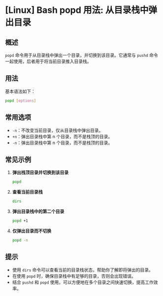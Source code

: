 # [Linux] Bash popd 用法: 从目录栈中弹出目录

## 概述
`popd` 命令用于从目录栈中弹出一个目录，并切换到该目录。它通常与 `pushd` 命令一起使用，后者用于将当前目录推入目录栈。

## 用法
基本语法如下：
```bash
popd [options]
```

## 常用选项
- `-n`：不改变当前目录，仅从目录栈中弹出目录。
- `+n`：弹出目录栈中第 n 个目录，而不是栈顶的目录。
- `-n`：弹出目录栈中第 n 个目录，而不是栈顶的目录。

## 常见示例
1. **弹出栈顶目录并切换到该目录**
   ```bash
   popd
   ```

2. **查看当前目录栈**
   ```bash
   dirs
   ```

3. **弹出目录栈中的第二个目录**
   ```bash
   popd +1
   ```

4. **仅弹出目录而不切换**
   ```bash
   popd -n
   ```

## 提示
- 使用 `dirs` 命令可以查看当前的目录栈状态，帮助你了解即将弹出的目录。
- 在使用 `popd` 时，确保目录栈中有足够的目录，否则会出现错误。
- 结合 `pushd` 和 `popd` 使用，可以方便地在多个目录之间快速切换，提高工作效率。
